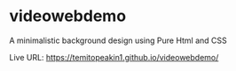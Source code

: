 # videowebdemo
 A minimalistic background design using  Pure Html and CSS

Live URL: https://temitopeakin1.github.io/videowebdemo/
